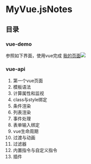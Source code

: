 # MyVue.jsNotes

## 目录

### vue-demo

参照如下界面，使用vue完成 [我的页面](http://www.brownqi.cn/2020/03/20/vue_demo00)![](https://timgsa.baidu.com/timg?image&quality=80&size=b9999_10000&sec=1584727432176&di=4b8972810f4b27f0e8070f91fea220cc&imgtype=0&src=http%3A%2F%2Fimg1.imgtn.bdimg.com%2Fit%2Fu%3D1190863061%2C1525658210%26fm%3D214%26gp%3D0.jpg)

### vue-api

1. 第一个vue页面
2. 模板语法
3. 计算属性和监视
4. class与style绑定
5. 条件渲染
6. 列表渲染
7. 事件处理
8. 表单输入绑定
9. vue生命周期
10. 过渡与动画
11. 过滤器
12. 内置指令与自定义指令
13. 插件

